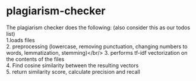 # plagiarism-checker

The plagiarism checker does the following: (also consider this as our todos list)<br/>
1.loads files<br/>
2. preprocessing (lowercase, removing punctuation, changing numbers to words, lemmatization, stemming)</br/>
3. performs tf-idf vectorization on the contents of the files<br/>
4. Find cosine similarity between the resulting vectors<br/>
5. return similarity score, calculate precision and recall<br/>
